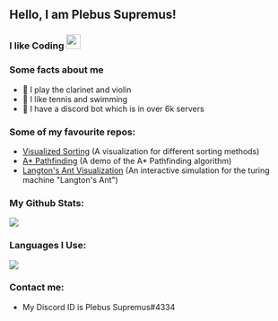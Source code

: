 ## Hello, I am Plebus Supremus!
### I like Coding <img src="https://cdn.discordapp.com/emojis/585659270767575040.gif?v=1" width="26px" style="position: relative;align: left;">

### Some facts about me
-   🎵 I play the clarinet and violin
-   🎾 I like tennis and swimming
-   🤖 I have a discord bot which is in over 6k servers

### Some of my favourite repos:
-   [Visualized Sorting](https://github.com/PlebusSupremus1234/Visualized-Sorting) (A visualization for different sorting methods)
-   [A* Pathfinding](https://github.com/PlebusSupremus1234/A-Star-Pathfinding) (A demo of the A* Pathfinding algorithm)
-   [Langton's Ant Visualization](https://github.com/PlebusSupremus1234/Langtons-Ant) (An interactive simulation for the turing machine "Langton's Ant")

### My Github Stats:
<img src="https://github-readme-stats.vercel.app/api?username=PlebusSupremus1234&show_icons=true&locale=en&theme=default&layout=compact">

### Languages I Use:
<img src="https://github-readme-stats.vercel.app/api/top-langs?username=PlebusSupremus1234&show_icons=true&locale=en&layout=compact&theme=default">

### Contact me:
-   My Discord ID is Plebus Supremus#4334
